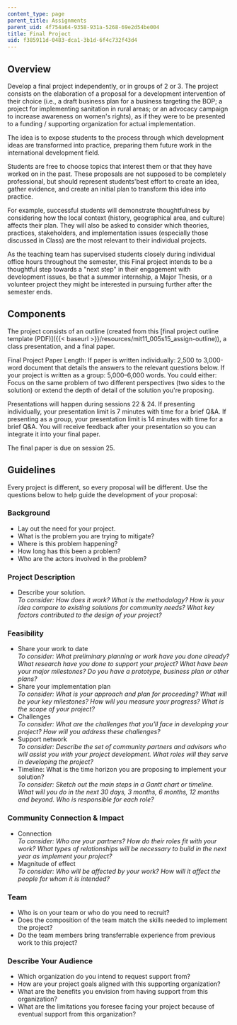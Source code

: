 ```yaml
---
content_type: page
parent_title: Assignments
parent_uid: 4f754a64-9358-931a-5268-69e2d54be004
title: Final Project
uid: f385911d-0483-dca1-3b1d-6f4c732f43d4
---
```


Overview
--------

Develop a final project independently, or in groups of 2 or 3. The project consists on the elaboration of a proposal for a development intervention of their choice (i.e., a draft business plan for a business targeting the BOP; a project for implementing sanitation in rural areas; or an advocacy campaign to increase awareness on women's rights), as if they were to be presented to a funding / supporting organization for actual implementation.

The idea is to expose students to the process through which development ideas are transformed into practice, preparing them future work in the international development field.

Students are free to choose topics that interest them or that they have worked on in the past. These proposals are not supposed to be completely professional, but should represent students'best effort to create an idea, gather evidence, and create an initial plan to transform this idea into practice.

For example, successful students will demonstrate thoughtfulness by considering how the local context (history, geographical area, and culture) affects their plan. They will also be asked to consider which theories, practices, stakeholders, and implementation issues (especially those discussed in Class) are the most relevant to their individual projects.

As the teaching team has supervised students closely during individual office hours throughout the semester, this Final project intends to be a thoughtful step towards a "next step" in their engagement with development issues, be that a summer internship, a Major Thesis, or a volunteer project they might be interested in pursuing further after the semester ends.

Components
----------

The project consists of an outline (created from this [final project outline template (PDF)]({{< baseurl >}}/resources/mit11_005s15_assign-outline)), a class presentation, and a final paper.

Final Project Paper Length: If paper is written individually: 2,500 to 3,000-word document that details the answers to the relevant questions below. If your project is written as a group: 5,000–6,000 words. You could either: Focus on the same problem of two different perspectives (two sides to the solution) or extend the depth of detail of the solution you're proposing.

Presentations will happen during sessions 22 & 24. If presenting individually, your presentation limit is 7 minutes with time for a brief Q&A. If presenting as a group, your presentation limit is 14 minutes with time for a brief Q&A. You will receive feedback after your presentation so you can integrate it into your final paper.

The final paper is due on session 25.

Guidelines
----------

Every project is different, so every proposal will be different. Use the questions below to help guide the development of your proposal:

### **Background**

*   Lay out the need for your project.
*   What is the problem you are trying to mitigate?
*   Where is this problem happening?
*   How long has this been a problem?
*   Who are the actors involved in the problem?

### **Project Description**

*   Describe your solution.  
    _To consider: How does it work? What is the methodology? How is your idea compare to existing solutions for community needs? What key factors contributed to the design of your project?_

### **Feasibility**

*   Share your work to date  
    _To consider: What preliminary planning or work have you done already? What research have you done to support your project? What have been your major milestones? Do you have a prototype, business plan or other plans?_
*   Share your implementation plan  
    _To consider: What is your approach and plan for proceeding? What will be your key milestones? How will you measure your progress? What is the scope of your project?_
*   Challenges  
    _To consider: What are the challenges that you'll face in developing your project? How will you address these challenges?_
*   Support network  
    _To consider: Describe the set of community partners and advisors who will assist you with your project development. What roles will they serve in developing the project?_
*   Timeline: What is the time horizon you are proposing to implement your solution?  
    _To consider: Sketch out the main steps in a Gantt chart or timeline. What will you do in the next 30 days, 3 months, 6 months, 12 months and beyond. Who is responsible for each role?_

### **Community Connection & Impact**

*   Connection  
    _To consider: Who are your partners? How do their roles fit with your work? What types of relationships will be necessary to build in the next year as implement your project?_
*   Magnitude of effect  
    _To consider: Who will be affected by your work? How will it affect the people for whom it is intended?_

### **Team**

*   Who is on your team or who do you need to recruit?
*   Does the composition of the team match the skills needed to implement the project?
*   Do the team members bring transferrable experience from previous work to this project?

### **Describe Your Audience**

*   Which organization do you intend to request support from?
*   How are your project goals aligned with this supporting organization?
*   What are the benefits you envision from having support from this organization?
*   What are the limitations you foresee facing your project because of eventual support from this organization?